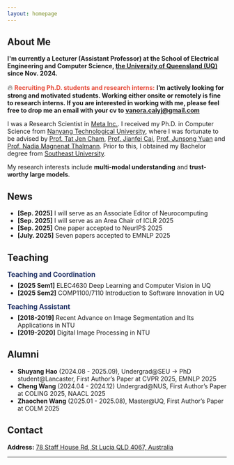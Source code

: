 ```yaml
---
layout: homepage
---
```

## About Me

<!-- **I will join the Department of Computer Science at [University of California, Merced](https://www.ucmerced.edu/) as an Assistant Professor in the Spring of 2025.**<br> -->

<!-- **Recruiting Ph.D. students and research interns.** I’m actively looking for strong and motivated students. If you are interested in working with me, please feel free to email me.<br> -->

<!-- I am currently a Postdoc at [UCLA](https://www.ucla.edu/) advised by [Prof. Kai-Wei Chang](http://web.cs.ucla.edu/~kwchang/members/) and [Prof. Nanyun Peng](https://vnpeng.net/group/). I received my Ph.D. in Computer Science at [National University of Singapore](https://nus.edu.sg/), where I was fortunate to be advised by [Prof. Bryan Hooi](http://bhooi.github.io/) and collaborate with [Prof. Muhao Chen](https://muhaochen.github.io/). My recent research is focused on **trustworthy large language models**. -->
**I'm currently a Lecturer (Assistant Professor) at the School of Electrical Engineering and Computer Science, [the University of Queensland (UQ)](https://www.uq.edu.au/) since Nov. 2024.**

<span style="font-size:1.2em;">🔥</span> <b><span style="color:#e74d3c;">Recruiting Ph.D. students and research interns:</span></b> <b>I’m actively looking for strong and motivated students. Working either onsite or remotely is fine to research interns. If you are interested in working with me, please feel free to drop me an email with your cv to vanora.caiyj@gmail.com</b>

I was a Research Scientist in [Meta Inc.](https://about.meta.com/). I received my Ph.D. in Computer Science from [Nanyang Technological University](https://www.ntu.edu.sg/), where I was fortunate to be advised by [Prof. Tat Jen Cham](https://personal.ntu.edu.sg/astjcham/index.html), [Prof. Jianfei Cai](https://jianfei-cai.github.io/), [Prof. Junsong Yuan](https://cse.buffalo.edu/~jsyuan/) and [Prof. Nadia Magnenat Thalmann](http://www.miralab.ch/index.php/rushmore_teams/n-thalmann/). Prior to this, I obtained my Bachelor degree from [Southeast University](https://www.seu.edu.cn/).

My research interests include **multi-modal understanding** and **trust-worthy large models**.



<!-- ## News

<ul>
<li><strong>[Feb. 2023]</strong> Two papers about <a href="./#publications">continual learning</a> are accepted to <a href="http://cvpr2023.thecvf.com/">CVPR 2023</a>.</li>
  <li><strong>[Feb. 2023]</strong> I will serve as an area chair of <a href="https://www.auai.org/uai2023/">UAI 2023</a>.</li>
  <li><strong>[Dec. 2022]</strong> <a href="https://www.bmvc2023.org">BMVC 2023</a> will be held in Aberdeen, UK, and I will serve as the website chair.</li>
  <li><strong>[Nov. 2022]</strong> Our paper about <a href="https://pure.mpg.de/rest/items/item_3478882_1/component/file_3478883/content">class-incremental learning</a> is accepted to <a href="https://aaai.org/Conferences/AAAI-23/">AAAI 2023</a>.</li>
  <li><strong>[Oct. 2022]</strong> I am recognized as a top reviewer for <a href="https://neurips.cc/Conferences/2022/ProgramCommittee">NeurIPS 2022</a>.</li>
  
<li> <a href="javascript:toggle_vis('newsmore')">Show more</a> </li>
<div id="newsmore" style="display:none"> 
  <li><strong>[Aug. 2022]</strong> I will serve as an area chair of <a href="https://aistats.org/aistats2023/">AISTATS 2023</a>.</li>
  <li><strong>[Jun. 2022]</strong> I will serve as a student mentor of <a href="https://sites.google.com/view/cvpr-academy/">the CVPR Academy</a> at <a href="http://cvpr2022.thecvf.com/">CVPR 2022</a>.</li>
  <li><strong>[Jun. 2022]</strong> I will serve as a website chair of <a href="https://bmvc2022.org/people/organisers/">BMVC 2022</a>, along with <a href="https://yashbhalgat.github.io/">Yash Bhalgat</a>.</li>
  <li><strong>[Sep. 2021]</strong> Our paper about <a href="https://openreview.net/pdf?id=BfPzZSype5M">class-incremental learning</a> is accepted to <a href="https://neurips.cc/Conferences/2021">NeurIPS 2021</a>.</li>
  <li><strong>[Mar. 2021]</strong> Our paper about <a href="https://arxiv.org/pdf/2010.05063.pdf">class-incremental learning</a> is accepted to <a href="http://cvpr2021.thecvf.com/">CVPR 2021</a>.</li>
  <li><strong>[Jul. 2020]</strong> Our paper about <a href="https://link.springer.com/content/pdf/10.1007%2F978-3-030-58517-4_24.pdf">few-shot learning</a> is accepted to <a href="https://eccv2020.eu/">ECCV 2020</a>.</li>
  <li><strong>[Feb. 2020]</strong> Our paper about <a href="https://arxiv.org/pdf/2002.10211.pdf">class-incremental learning</a> is accepted to <a href="http://cvpr2020.thecvf.com/">CVPR 2020</a>.</li>
  <li><strong>[Feb. 2020]</strong> We will host the <a href="https://www.acmmmasia.org/2020/committee.html">ACM Multimedia Asia 2020</a> conference in Singapore!</li>
  <li><strong>[Sep. 2019]</strong> Our paper about <a href="https://papers.nips.cc/paper/2019/file/bf25356fd2a6e038f1a3a59c26687e80-Paper.pdf">few-shot learning</a> is accepted to <a href="https://nips.cc/Conferences/2019">NeurIPS 2019</a>.</li>
  <li><strong>[Mar. 2019]</strong> Our paper about <a href="https://openaccess.thecvf.com/content_CVPR_2019/papers/Sun_Meta-Transfer_Learning_for_Few-Shot_Learning_CVPR_2019_paper.pdf">few-shot learning</a> is accepted to <a href="http://cvpr2019.thecvf.com/">CVPR 2019</a>.</li>
</div>

</ul> -->





## News
<ul>
<li><strong>[Sep. 2025]</strong> I will serve as an Associate Editor of Neurocomputing</li>
<li><strong>[Sep. 2025]</strong> I will serve as an Area Chair of ICLR 2025</li>
<li><strong>[Sep. 2025]</strong> One paper accepted to NeurIPS 2025</li>
<li><strong>[July. 2025]</strong> Seven papers accepted to EMNLP 2025</li>
<!-- <li><strong>[Dec. 2024]</strong> I will serve as an Area Chair of <a href="#">ICML 2025</a> and <a href="#">UAI 2025</a>.</li>
<li><strong>[Oct. 2024]</strong> Honored to receive the <a href="#">ECVA PhD Award</a>!</li>
<li><strong>[Oct. 2024]</strong> I gave guest lectures on 3D at UMich and UC Santa Cruz.</li>
<li><strong>[Sep. 2024]</strong> Two papers about <a href="#">3D</a> are accepted to <a href="#">NeurIPS 2024</a> and its D&B track.</li>
<li><strong>[Sep. 2024]</strong> I will serve as an Area Chair of <a href="#">CVPR 2025</a>, <a href="#">ICLR 2025</a>, and <a href="#">AISTATS 2025</a>.</li>
<li><strong>[Aug. 2024]</strong> I will serve as a Senior Program Committee Member of <a href="#">AAAI 2025</a>.</li>
<li><strong>[Jul. 2024]</strong> Our paper about <a href="#">robust class-incremental learning</a> is accepted to <a href="#">ECCV 2024</a>.</li>
<li><strong>[Jun. 2024]</strong> I gave a talk on 3D generative models at <a href="#">CVPR 2024 Area Chair Workshop</a>.</li>
<li><strong>[Apr. 2024]</strong> I will serve as an Area Chair of <a href="#">NeurIPS 2024</a> and <a href="#">ACM MM 2024</a>.</li>
<li><strong>[Jan. 2024]</strong> Our paper about <a href="#">diffusion models</a> is accepted to <a href="#">ICLR 2024</a>.</li>
<li><a href="#" style="color:#3498db;">Show more</a></li> -->
</ul>

## Teaching
<div style="margin-bottom: 0.5em;"><strong style="font-size:1.1em; color:#223366;">Teaching and Coordination</strong></div>
<ul style="margin-top:0;">
  <li><strong>[2025 Sem1]</strong> ELEC4630 Deep Learning and Computer Vision in UQ</li>
  <li><strong>[2025 Sem2]</strong> COMP1100/7110 Introduction to Software Innovation in UQ</li>
</ul>
<div style="margin-bottom: 0.5em; margin-top:1em;"><strong style="font-size:1.1em; color:#223366;">Teaching Assistant</strong></div>
<ul style="margin-top:0;">
  <li><strong>[2018-2019]</strong> Recent Advance on Image Segmentation and Its Applications in NTU</li>
  <li><strong>[2019-2020]</strong> Digital Image Processing in NTU</li>
</ul>


## Alumni
<ul>
  <li><strong>Shuyang Hao</strong> (2024.08 - 2025.09), Undergrad@SEU -> PhD student@Lancaster, First Author’s Paper at CVPR 2025, EMNLP 2025</li>
  <li><strong>Cheng Wang</strong> (2024.04 - 2024.12) Undergrad@NUS, First Author’s Paper at COLING 2025, NAACL 2025</li>
  <li><strong>Zhaochen Wang</strong> (2025.01 - 2025.08), Master@UQ, First Author’s Paper at COLM 2025</li>
  <!-- <li><strong>Haiji Liang</strong> (2025.01 - 2025.08), Master@ZJU -> PhD student@HKUST</li> -->
</ul>




## Contact
**Address:** [78 Staff House Rd, St Lucia QLD 4067, Australia](https://www.google.com/maps/place/78+Staff+House+Rd,+St+Lucia+QLD+4067,+Australia/@-27.499998,153.0127147,17z/data=!3m1!4b1!4m6!3m5!1s0x6b915a7f51790f75:0xfd27516ca3675a33!8m2!3d-27.499998!4d153.015295!16s%2Fg%2F11gfhyyn71?entry=ttu&g_ep=EgoyMDI0MTIxMS4wIKXMDSoASAFQAw%3D%3D)
<br>
<!-- **Office Location:**  UCLA Eng VI Rm 397 -->

---

<div style="width: 320px; margin: 30px auto 0 auto;">
  <script type="text/javascript" id="clustrmaps" src="//clustrmaps.com/map_v2.js?d=aHchjyvE24Rsi4irFV9ciJ_HrDj2jK2sDbftuwnVJ_c&cl=ffffff&w=a"></script>
</div>